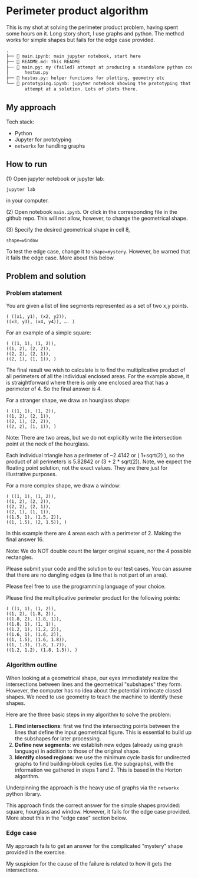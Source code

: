 Perimeter product algorithm
===================================

This is my shot at solving the perimeter product problem, having spent some hours on it. Long story short, I use graphs and python. The method works for simple shapes but fails for the edge case provided.

```txt
.
├── 📄 main.ipynb: main jupyter notebook, start here
├── 📄 README.md: this README
├── 📄 main.py: my (failed) attempt at producing a standalone python code. Need more work on 
│      hestus.py
├── 📄 hestus.py: helper functions for plotting, geometry etc
└── 📄 prototyping.ipynb: jupyter notebook showing the prototyping that led to the first
       attempt at a solution. Lots of plots there.
```

## My approach

Tech stack: 

- Python
- Jupyter for prototyping
- `networkx` for handling graphs

## How to run

(1) Open jupyter notebook or jupyter lab:

    jupyter lab

in your computer.

(2) Open notebook `main.ipynb`. Or click in the corresponding file in the github repo. This will not allow, however, to change the geometrical shape.

(3) Specify the desired geometrical shape in cell 8, 

    shape=window

To test the edge case, change it to `shape=mystery`. However, be warned that it fails the edge case. More about this below.

## Problem and solution

### Problem statement

You are given a list of line segments represented as a set of two x,y points.

```
( ((x1, y1), (x2, y2)),
((x3, y3), (x4, y4)), …. )
```

For an example of a simple square:

```
( ((1, 1), (1, 2)),
((1, 2), (2, 2)),
((2, 2), (2, 1)),
((2, 1), (1, 1)), )
```

The final result we wish to calculate is to find the multiplicative product of all perimeters of all the individual enclosed areas. For the example above, it is straightforward where there is only one enclosed area that has a perimeter of 4. So the final answer is 4.

For a stranger shape, we draw an hourglass shape:

```
( ((1, 1), (1, 2)),
((1, 2), (2, 1)),
((2, 1), (2, 2)),
((2, 2), (1, 1)), )
```

Note: There are two areas, but we do not explicitly write the intersection point at the neck of the hourglass.

Each individual triangle has a perimeter of ~2.4142 or ( 1+sqrt(2) ), so the product of all perimeters is 5.82842 or (3 + 2 * sqrt(2)). Note, we expect the floating point solution, not the exact values. They are there just for illustrative purposes.

For a more complex shape, we draw a window:

```
( ((1, 1), (1, 2)),
((1, 2), (2, 2)),
((2, 2), (2, 1)),
((2, 1), (1, 1)),
((1.5, 1), (1.5, 2)),
((1, 1.5), (2, 1.5)), )
```

In this example there are 4 areas each with a perimeter of 2. Making the final answer 16.

Note: We do NOT double count the larger original square, nor the 4 possible rectangles.

Please submit your code and the solution to our test cases. You can assume that there are no dangling edges (a line that is not part of an area).

Please feel free to use the programming language of your choice.

Please find the multiplicative perimeter product for the following points:

```
( ((1, 1), (1, 2)),
((1, 2), (1.8, 2)),
((1.8, 2), (1.8, 1)),
((1.8, 1), (1, 1)),
((1.2, 1), (1.2, 2)),
((1.6, 1), (1.6, 2)),
((1, 1.5), (1.6, 1.8)),
((1, 1.3), (1.8, 1.7)),
((1.2, 1.2), (1.8, 1.5)), )
```

### Algorithm outline

When looking at a geometrical shape, our eyes immediately realize the intersections between lines and the geometrical "subshapes" they form. However, the computer has no idea about the potential intrincate closed shapes. We need to use geometry to teach the machine to identify these shapes. 

Here are the three basic steps in my algorithm to solve the problem:

1. **Find intersections**: first we find the intersecting points between the lines that define the input geometrical figure. This is essential to build up the subshapes for later processing.
2. **Define new segments**: we establish new edges (already using graph language) in addition to those of the original shape.
3. **Identify closed regions**: we use the minimum cycle basis for undirected graphs to find building-block cycles (i.e. the subgraphs), with the information we gathered in steps 1 and 2. This is based in the Horton algorithm.

Underpinning the approach is the heavy use of graphs via the `networkx` python library.

This approach finds the correct answer for the simple shapes provided: square, hourglass and window. However, it fails for the edge case provided. More about this in the "edge case" section below. 

### Edge case

My approach fails to get an answer for the complicated "mystery" shape provided in the exercise. 

My suspicion for the cause of the failure is related to how it gets the intersections. 

